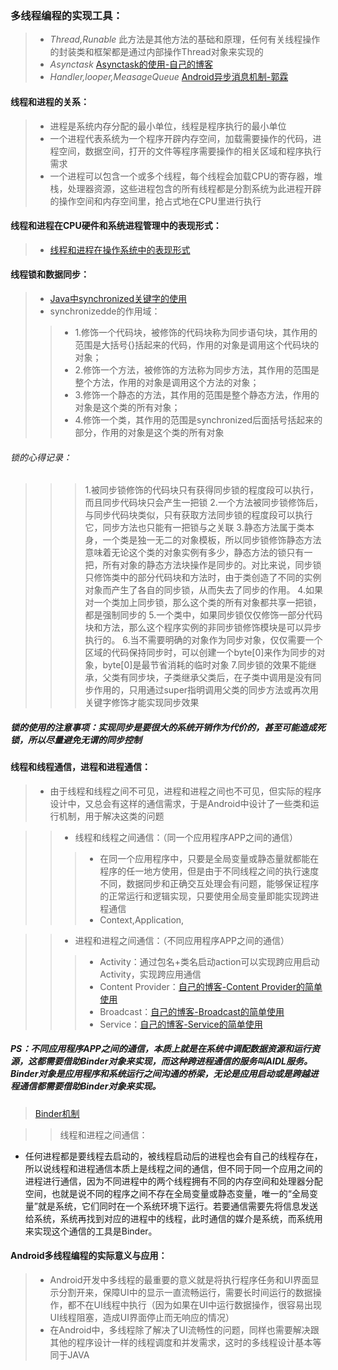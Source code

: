 ### 多线程编程的实现工具：
> * *Thread,Runable* 此方法是其他方法的基础和原理，任何有关线程操作的封装类和框架都是通过内部操作Thread对象来实现的
> * *Asynctask* [Asynctask的使用-自己的博客](http://www.cnblogs.com/thinfog/p/5648312.html)
> * *Handler,looper,MeasageQueue* [Android异步消息机制-郭霖](http://blog.csdn.net/guolin_blog/article/details/9991569)

#### 线程和进程的关系：
> * 进程是系统内存分配的最小单位，线程是程序执行的最小单位
> * 一个进程代表系统为一个程序开辟内存空间，加载需要操作的代码，进程空间，数据空间，打开的文件等程序需要操作的相关区域和程序执行需求
> * 一个进程可以包含一个或多个线程，每个线程会加载CPU的寄存器，堆栈，处理器资源，这些进程包含的所有线程都是分割系统为此进程开辟的操作空间和内存空间里，抢占式地在CPU里进行执行

#### 线程和进程在CPU硬件和系统进程管理中的表现形式：
> * [线程和进程在操作系统中的表现形式](http://blog.csdn.net/luoweifu/article/details/46595285)

#### 线程锁和数据同步：

> * [Java中synchronized关键字的使用](http://blog.csdn.net/luoweifu/article/details/46613015)
> *  synchronizedde的作用域：
> > * 1.修饰一个代码块，被修饰的代码块称为同步语句块，其作用的范围是大括号{}括起来的代码，作用的对象是调用这个代码块的对象； 
> > * 2.修饰一个方法，被修饰的方法称为同步方法，其作用的范围是整个方法，作用的对象是调用这个方法的对象；
> > * 3.修饰一个静态的方法，其作用的范围是整个静态方法，作用的对象是这个类的所有对象；
> > * 4.修饰一个类，其作用的范围是synchronized后面括号括起来的部分，作用的对象是这个类的所有对象

###### 锁的心得记录：

> > > 1.被同步锁修饰的代码块只有获得同步锁的程度段可以执行，而且同步代码块只会产生一把锁
> > > 2.一个方法被同步锁修饰后，与同步代码块类似，只有获取方法同步锁的程度段可以执行它，同步方法也只能有一把锁与之关联
> > > 3.静态方法属于类本身，一个类是独一无二的对象模板，所以同步锁修饰静态方法意味着无论这个类的对象实例有多少，静态方法的锁只有一把，所有对象的静态方法块操作是同步的。对比来说，同步锁只修饰类中的部分代码块和方法时，由于类创造了不同的实例对象而产生了各自的同步锁，从而失去了同步的作用。
> > > 4.如果对一个类加上同步锁，那么这个类的所有对象都共享一把锁，都是强制同步的
> > > 5.一个类中，如果同步锁仅仅修饰一部分代码块和方法，那么这个程序实例的非同步锁修饰模块是可以异步执行的。
> > > 6.当不需要明确的对象作为同步对象，仅仅需要一个区域的代码保持同步时，可以创建一个byte[0]来作为同步的对象，byte[0]是最节省消耗的临时对象
> > > 7.同步锁的效果不能继承，父类有同步块，子类继承父类后，在子类中调用是没有同步作用的，只用通过super指明调用父类的同步方法或再次用关键字修饰才能实现同步效果

##### 锁的使用的注意事项：实现同步是要很大的系统开销作为代价的，甚至可能造成死锁，所以尽量避免无谓的同步控制

#### 线程和线程通信，进程和进程通信：
> * 由于线程和线程之间不可见，进程和进程之间也不可见，但实际的程序设计中，又总会有这样的通信需求，于是Android中设计了一些类和运行机制，用于解决这类的问题

> > * 线程和线程之间通信：（同一个应用程序APP之间的通信）
> > > * 在同一个应用程序中，只要是全局变量或静态量就都能在程序的任一地方使用，但是由于不同线程之间的执行速度不同，数据同步和正确交互处理会有问题，能够保证程序的正常运行和逻辑实现，只要使用全局变量即能实现跨进程通信
> > > * Context,Application,


> > * 进程和进程之间通信：（不同应用程序APP之间的通信）
> > > * Activity：通过包名+类名启动action可以实现跨应用启动Activity，实现跨应用通信
> > > * Content Provider：[自己的博客-Content Provider的简单使用](http://www.cnblogs.com/thinfog/p/5643395.html) 
> > > * Broadcast：[自己的博客-Broadcast的简单使用](http://www.cnblogs.com/thinfog/p/5635004.html)
> > > * Service：[自己的博客-Service的简单使用](http://www.cnblogs.com/thinfog/p/5634514.html)

##### PS：不同应用程序APP之间的通信，本质上就是在系统中调配数据资源和运行资源，这都需要借助Binder对象来实现，而这种跨进程通信的服务叫AIDL服务。Binder对象是应用程序和系统运行之间沟通的桥梁，无论是应用启动或是跨越进程通信都需要借助Binder对象来实现。
> [Binder机制](https://github.com/GeniusVJR/LearningNotes/blob/master/Part1/Android/Binder%E6%9C%BA%E5%88%B6.md)

> >  线程和进程之间通信：
* 任何进程都是要线程去启动的，被线程启动后的进程也会有自己的线程存在，所以说线程和进程通信本质上是线程之间的通信，但不同于同一个应用之间的进程进行通信，因为不同进程中的两个线程拥有不同的内存空间和处理器分配空间，也就是说不同的程序之间不存在全局变量或静态变量，唯一的“全局变量”就是系统，它们同时在一个系统环境下运行。若要通信需要先将信息发送给系统，系统再找到对应的进程中的线程，此时通信的媒介是系统，而系统用来实现这个通信的工具是Binder。

#### Android多线程编程的实际意义与应用：
> * Android开发中多线程的最重要的意义就是将执行程序任务和UI界面显示分割开来，保障UI中的显示一直流畅运行，需要长时间运行的数据操作，都不在UI线程中执行（因为如果在UI中运行数据操作，很容易出现UI线程阻塞，造成UI界面停止而无响应的情况）
> * 在Android中，多线程除了解决了UI流畅性的问题，同样也需要解决跟其他的程序设计一样的线程调度和并发需求，这时的多线程设计基本等同于JAVA

